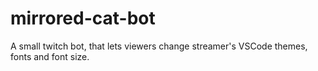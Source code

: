 # mirrored-cat-bot
A small twitch bot, that lets viewers change streamer's VSCode themes, fonts and font size.
